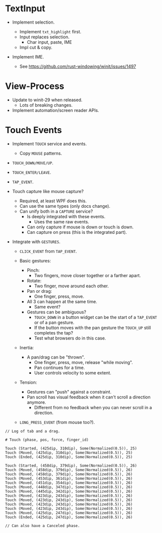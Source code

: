 # TextInput

* Implement selection.
    - Implement `txt_highlight` first.
    - Input replaces selection.
        - Char input, paste, IME
    - Impl cut & copy.

* Implement IME.
    - See https://github.com/rust-windowing/winit/issues/1497

# View-Process

* Update to winit-29 when released.
    - Lots of breaking changes.
* Implement automation/screen reader APIs.

# Touch Events

* Implement `TOUCH` service and events.
    - Copy `MOUSE` patterns.
* `TOUCH_DOWN/MOVE/UP`.
* `TOUCH_ENTER/LEAVE`.
* `TAP_EVENT`.            
* Touch capture like mouse capture?
    - Required, at least WPF does this.
    - Can use the same types (only docs change).
    - Can unify both in a `CAPTURE` service?
        - Is deeply integrated with these events.
            - Uses the same raw events.
        - Can only capture if mouse is down or touch is down.
        - Can capture on press (this is the integrated part).

* Integrate with `GESTURES`.
    - `CLICK_EVENT` from `TAP_EVENT`.
    - Basic gestures:
        - Pinch:
            - Two fingers, move closer together or a farther apart.
        - Rotate:
            - Two finger, move around each other.
        - Pan or drag:
            - One finger, press, move.
        - All 3 can happen at the same time.
            - Same event?
        - Gestures can be ambiguous?
           - `TOUCH_DOWN` in a button widget can be the start of a `TAP_EVENT` or of a pan gesture.
           - If the button moves with the pan gesture the `TOUCH_UP` still completes the tap?
           - Test what browsers do in this case.
    - Inertia:
        - A pan/drag can be "thrown".
            - One finger, press, move, release "while moving".
            - Pan continues for a time.
            - User controls velocity to some extent.
    - Tension:
        - Gestures can "push" against a constraint.
        - Pan scroll has visual feedback when it can't scroll a direction anymore.
            - Different from no feedback when you can never scroll in a direction.
     

    - `LONG_PRESS_EVENT` (from mouse too?).

```log
// Log of tab and a drag.

# Touch (phase, pos, force, finger_id)

Touch (Started, (425dip, 310dip), Some(Normalized(0.5)), 25)
Touch (Moved, (425dip, 310dip), Some(Normalized(0.5)), 25)
Touch (Ended, (425dip, 310dip), Some(Normalized(0.5)), 25)

Touch (Started, (458dip, 379dip), Some(Normalized(0.5)), 26)
Touch (Moved, (458dip, 379dip), Some(Normalized(0.5)), 26)
Touch (Moved, (458dip, 379dip), Some(Normalized(0.5)), 26)
Touch (Moved, (453dip, 361dip), Some(Normalized(0.5)), 26)
Touch (Moved, (451dip, 354dip), Some(Normalized(0.5)), 26)
Touch (Moved, (448dip, 347dip), Some(Normalized(0.5)), 26)
Touch (Moved, (445dip, 342dip), Some(Normalized(0.5)), 26)
Touch (Moved, (423dip, 243dip), Some(Normalized(0.5)), 26)
Touch (Moved, (423dip, 243dip), Some(Normalized(0.5)), 26)
Touch (Moved, (423dip, 243dip), Some(Normalized(0.5)), 26)
Touch (Moved, (423dip, 243dip), Some(Normalized(0.5)), 26)
Touch (Moved, (425dip, 247dip), Some(Normalized(0.5)), 26)
Touch (Ended, (425dip, 247dip), Some(Normalized(0.5)), 26)

// Can also have a Canceled phase.
```
